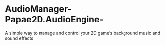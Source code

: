 # AudioManager-Papae2D.AudioEngine-
A simple way to manage and control your 2D game’s background music  and sound effects
